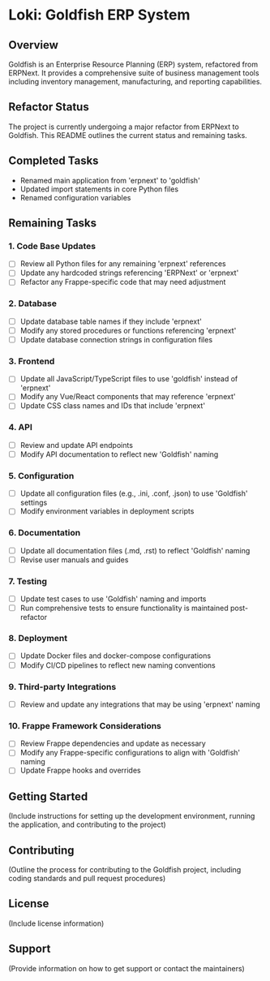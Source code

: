 # Loki: Goldfish ERP System

## Overview
Goldfish is an Enterprise Resource Planning (ERP) system, refactored from ERPNext. It provides a comprehensive suite of business management tools including inventory management, manufacturing, and reporting capabilities.

## Refactor Status
The project is currently undergoing a major refactor from ERPNext to Goldfish. This README outlines the current status and remaining tasks.

## Completed Tasks
- Renamed main application from 'erpnext' to 'goldfish'
- Updated import statements in core Python files
- Renamed configuration variables

## Remaining Tasks

### 1. Code Base Updates
- [ ] Review all Python files for any remaining 'erpnext' references
- [ ] Update any hardcoded strings referencing 'ERPNext' or 'erpnext'
- [ ] Refactor any Frappe-specific code that may need adjustment

### 2. Database
- [ ] Update database table names if they include 'erpnext'
- [ ] Modify any stored procedures or functions referencing 'erpnext'
- [ ] Update database connection strings in configuration files

### 3. Frontend
- [ ] Update all JavaScript/TypeScript files to use 'goldfish' instead of 'erpnext'
- [ ] Modify any Vue/React components that may reference 'erpnext'
- [ ] Update CSS class names and IDs that include 'erpnext'

### 4. API
- [ ] Review and update API endpoints
- [ ] Modify API documentation to reflect new 'Goldfish' naming

### 5. Configuration
- [ ] Update all configuration files (e.g., .ini, .conf, .json) to use 'Goldfish' settings
- [ ] Modify environment variables in deployment scripts

### 6. Documentation
- [ ] Update all documentation files (.md, .rst) to reflect 'Goldfish' naming
- [ ] Revise user manuals and guides

### 7. Testing
- [ ] Update test cases to use 'Goldfish' naming and imports
- [ ] Run comprehensive tests to ensure functionality is maintained post-refactor

### 8. Deployment
- [ ] Update Docker files and docker-compose configurations
- [ ] Modify CI/CD pipelines to reflect new naming conventions

### 9. Third-party Integrations
- [ ] Review and update any integrations that may be using 'erpnext' naming

### 10. Frappe Framework Considerations
- [ ] Review Frappe dependencies and update as necessary
- [ ] Modify any Frappe-specific configurations to align with 'Goldfish' naming
- [ ] Update Frappe hooks and overrides

## Getting Started
(Include instructions for setting up the development environment, running the application, and contributing to the project)

## Contributing
(Outline the process for contributing to the Goldfish project, including coding standards and pull request procedures)

## License
(Include license information)

## Support
(Provide information on how to get support or contact the maintainers)